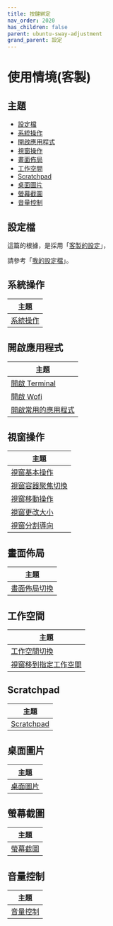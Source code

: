 ```yaml
---
title: 按鍵綁定
nav_order: 2020
has_children: false
parent: ubuntu-sway-adjustment
grand_parent: 設定
---
```



# 使用情境(客製)


## 主題

* [設定檔](#設定檔)
* [系統操作](#系統操作)
* [開啟應用程式](#開啟應用程式)
* [視窗操作](#視窗操作)
* [畫面佈局](#畫面佈局)
* [工作空間](#工作空間)
* [Scratchpad](#scratchpad)
* [桌面圖片](#桌面圖片)
* [螢幕截圖](#螢幕截圖)
* [音量控制](#音量控制)


## 設定檔

這篇的根據，是採用「[客製的設定](https://samwhelp.github.io/note-about-ubuntu-sway/read/config/main.html)」，

請參考「[我的設定檔](https://github.com/samwhelp/note-about-ubuntu-sway/tree/gh-pages/_demo/adjustment/ubuntu-sway/full/ubuntu-sway/config/sway)」。


## 系統操作

| 主題 |
| --- |
| [系統操作](keybind/system-control) |


## 開啟應用程式

| 主題 |
| --- |
| [開啟 Terminal](keybind/application-launch-terminal) |
| [開啟 Wofi](keybind/application-launch-wofi) |
| [開啟常用的應用程式](keybind/application-launch-favorite) |


## 視窗操作

| 主題 |
| --- |
| [視窗基本操作](keybind/window-control) |
| [視窗容器聚焦切換](keybind/window-focus) |
| [視窗移動操作](keybind/window-move) |
| [視窗更改大小](keybind/window-resize) |
| [視窗分割導向](keybind/window-split) |


## 畫面佈局

| 主題 |
| --- |
| [畫面佈局切換](keybind/layout-toggle) |


## 工作空間

| 主題 |
| --- |
| [工作空間切換](keybind/workspace-switch) |
| [視窗移到指定工作空間](keybind/window-move-to-workspace) |


## Scratchpad

| 主題 |
| --- |
| [Scratchpad](keybind/scratchpad) |


## 桌面圖片

| 主題 |
| --- |
| [桌面圖片](keybind/wallpaper-control) |


## 螢幕截圖

| 主題 |
| --- |
| [螢幕截圖](keybind/screenshot) |


## 音量控制

| 主題 |
| --- |
| [音量控制](keybind/volume-control) |
